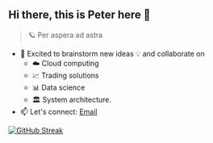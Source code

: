 ## Hi there, this is Peter here 👋

>🪐 Per aspera ad astra
-    💬 Excited to brainstorm new ideas 💡 and collaborate on  
     - ☁️ Cloud computing 
     - 📈 Trading solutions
     - 📊 Data science
     - 🏛️ System architecture.
-    📫 Let's connect: [Email](mailto:peter@algo724.com)

[![GitHub Streak](https://streak-stats.demolab.com?user=petercool&theme=tokyonight-duo&hide_border=true&exclude_days=exclude_days=Sun%2CSat)](https://git.io/streak-stats)


